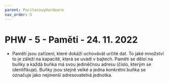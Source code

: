 ```yaml
---
parent: PocitacovyHardware
nav_order: 5
---
```

# PHW - 5 - Paměti - 24. 11. 2022
- Paměti jsou zařízení, které dokáží uchovávát určité dat. To jaké množství to je záleží na kapacitě, která se uvádí v bajtech. Paměti se děloí na buňky a každá buňka má svou jediněčnou adresu (číslo, kterým se identifikuje). Buňky jsou stejně velké a jedna konkrétní buňka se označuje jako nejmenší adresovatelná jednotka.